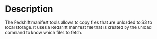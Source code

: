 # Description

The Redshift manifest tools allows to copy files that are unloaded to S3
 to local storage.  It uses a Redshift manifest file that is created by the unload
command to know which files to fetch.  
